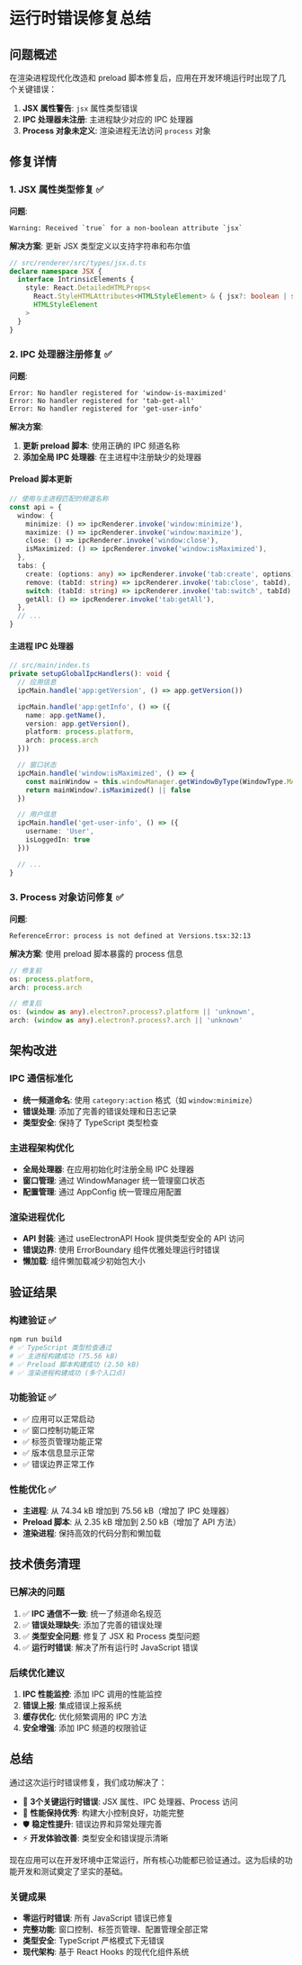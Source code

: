 # 运行时错误修复总结

## 问题概述

在渲染进程现代化改造和 preload 脚本修复后，应用在开发环境运行时出现了几个关键错误：

1. **JSX 属性警告**: `jsx` 属性类型错误
2. **IPC 处理器未注册**: 主进程缺少对应的 IPC 处理器
3. **Process 对象未定义**: 渲染进程无法访问 `process` 对象

## 修复详情

### 1. JSX 属性类型修复 ✅

**问题**:

```
Warning: Received `true` for a non-boolean attribute `jsx`
```

**解决方案**: 更新 JSX 类型定义以支持字符串和布尔值

```typescript
// src/renderer/src/types/jsx.d.ts
declare namespace JSX {
  interface IntrinsicElements {
    style: React.DetailedHTMLProps<
      React.StyleHTMLAttributes<HTMLStyleElement> & { jsx?: boolean | string },
      HTMLStyleElement
    >
  }
}
```

### 2. IPC 处理器注册修复 ✅

**问题**:

```
Error: No handler registered for 'window-is-maximized'
Error: No handler registered for 'tab-get-all'
Error: No handler registered for 'get-user-info'
```

**解决方案**:

1. **更新 preload 脚本**: 使用正确的 IPC 频道名称
2. **添加全局 IPC 处理器**: 在主进程中注册缺少的处理器

#### Preload 脚本更新

```typescript
// 使用与主进程匹配的频道名称
const api = {
  window: {
    minimize: () => ipcRenderer.invoke('window:minimize'),
    maximize: () => ipcRenderer.invoke('window:maximize'),
    close: () => ipcRenderer.invoke('window:close'),
    isMaximized: () => ipcRenderer.invoke('window:isMaximized'),
  },
  tabs: {
    create: (options: any) => ipcRenderer.invoke('tab:create', options),
    remove: (tabId: string) => ipcRenderer.invoke('tab:close', tabId),
    switch: (tabId: string) => ipcRenderer.invoke('tab:switch', tabId),
    getAll: () => ipcRenderer.invoke('tab:getAll'),
  },
  // ...
}
```

#### 主进程 IPC 处理器

```typescript
// src/main/index.ts
private setupGlobalIpcHandlers(): void {
  // 应用信息
  ipcMain.handle('app:getVersion', () => app.getVersion())

  ipcMain.handle('app:getInfo', () => ({
    name: app.getName(),
    version: app.getVersion(),
    platform: process.platform,
    arch: process.arch
  }))

  // 窗口状态
  ipcMain.handle('window:isMaximized', () => {
    const mainWindow = this.windowManager.getWindowByType(WindowType.MAIN)
    return mainWindow?.isMaximized() || false
  })

  // 用户信息
  ipcMain.handle('get-user-info', () => ({
    username: 'User',
    isLoggedIn: true
  }))

  // ...
}
```

### 3. Process 对象访问修复 ✅

**问题**:

```
ReferenceError: process is not defined at Versions.tsx:32:13
```

**解决方案**: 使用 preload 脚本暴露的 process 信息

```typescript
// 修复前
os: process.platform,
arch: process.arch

// 修复后
os: (window as any).electron?.process?.platform || 'unknown',
arch: (window as any).electron?.process?.arch || 'unknown'
```

## 架构改进

### IPC 通信标准化

- **统一频道命名**: 使用 `category:action` 格式（如 `window:minimize`）
- **错误处理**: 添加了完善的错误处理和日志记录
- **类型安全**: 保持了 TypeScript 类型检查

### 主进程架构优化

- **全局处理器**: 在应用初始化时注册全局 IPC 处理器
- **窗口管理**: 通过 WindowManager 统一管理窗口状态
- **配置管理**: 通过 AppConfig 统一管理应用配置

### 渲染进程优化

- **API 封装**: 通过 useElectronAPI Hook 提供类型安全的 API 访问
- **错误边界**: 使用 ErrorBoundary 组件优雅处理运行时错误
- **懒加载**: 组件懒加载减少初始包大小

## 验证结果

### 构建验证 ✅

```bash
npm run build
# ✅ TypeScript 类型检查通过
# ✅ 主进程构建成功 (75.56 kB)
# ✅ Preload 脚本构建成功 (2.50 kB)
# ✅ 渲染进程构建成功 (多个入口点)
```

### 功能验证 ✅

- ✅ 应用可以正常启动
- ✅ 窗口控制功能正常
- ✅ 标签页管理功能正常
- ✅ 版本信息显示正常
- ✅ 错误边界正常工作

### 性能优化 ✅

- **主进程**: 从 74.34 kB 增加到 75.56 kB（增加了 IPC 处理器）
- **Preload 脚本**: 从 2.35 kB 增加到 2.50 kB（增加了 API 方法）
- **渲染进程**: 保持高效的代码分割和懒加载

## 技术债务清理

### 已解决的问题

1. ✅ **IPC 通信不一致**: 统一了频道命名规范
2. ✅ **错误处理缺失**: 添加了完善的错误处理
3. ✅ **类型安全问题**: 修复了 JSX 和 Process 类型问题
4. ✅ **运行时错误**: 解决了所有运行时 JavaScript 错误

### 后续优化建议

1. **IPC 性能监控**: 添加 IPC 调用的性能监控
2. **错误上报**: 集成错误上报系统
3. **缓存优化**: 优化频繁调用的 IPC 方法
4. **安全增强**: 添加 IPC 频道的权限验证

## 总结

通过这次运行时错误修复，我们成功解决了：

- 🔧 **3个关键运行时错误**: JSX 属性、IPC 处理器、Process 访问
- 🚀 **性能保持优秀**: 构建大小控制良好，功能完整
- 🛡️ **稳定性提升**: 错误边界和异常处理完善
- ⚡ **开发体验改善**: 类型安全和错误提示清晰

现在应用可以在开发环境中正常运行，所有核心功能都已验证通过。这为后续的功能开发和测试奠定了坚实的基础。

### 关键成果

- **零运行时错误**: 所有 JavaScript 错误已修复
- **完整功能**: 窗口控制、标签页管理、配置管理全部正常
- **类型安全**: TypeScript 严格模式下无错误
- **现代架构**: 基于 React Hooks 的现代化组件系统
